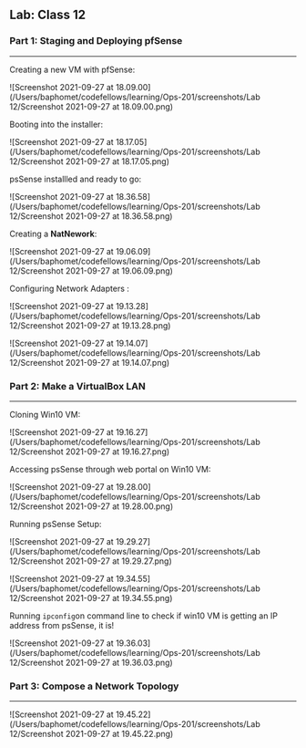 ## Lab: Class 12

### Part 1: Staging and Deploying pfSense

------

Creating a new VM with pfSense:

![Screenshot 2021-09-27 at 18.09.00](/Users/baphomet/codefellows/learning/Ops-201/screenshots/Lab 12/Screenshot 2021-09-27 at 18.09.00.png)

Booting into the installer:

![Screenshot 2021-09-27 at 18.17.05](/Users/baphomet/codefellows/learning/Ops-201/screenshots/Lab 12/Screenshot 2021-09-27 at 18.17.05.png)

psSense installled and ready to go:

![Screenshot 2021-09-27 at 18.36.58](/Users/baphomet/codefellows/learning/Ops-201/screenshots/Lab 12/Screenshot 2021-09-27 at 18.36.58.png)

Creating a **NatNework**:

![Screenshot 2021-09-27 at 19.06.09](/Users/baphomet/codefellows/learning/Ops-201/screenshots/Lab 12/Screenshot 2021-09-27 at 19.06.09.png)

Configuring Network Adapters :

![Screenshot 2021-09-27 at 19.13.28](/Users/baphomet/codefellows/learning/Ops-201/screenshots/Lab 12/Screenshot 2021-09-27 at 19.13.28.png)

![Screenshot 2021-09-27 at 19.14.07](/Users/baphomet/codefellows/learning/Ops-201/screenshots/Lab 12/Screenshot 2021-09-27 at 19.14.07.png)



### Part 2: Make a VirtualBox LAN

------

Cloning Win10 VM:

![Screenshot 2021-09-27 at 19.16.27](/Users/baphomet/codefellows/learning/Ops-201/screenshots/Lab 12/Screenshot 2021-09-27 at 19.16.27.png)

Accessing psSense through web portal on Win10 VM:

![Screenshot 2021-09-27 at 19.28.00](/Users/baphomet/codefellows/learning/Ops-201/screenshots/Lab 12/Screenshot 2021-09-27 at 19.28.00.png)

Running psSense Setup:

![Screenshot 2021-09-27 at 19.29.27](/Users/baphomet/codefellows/learning/Ops-201/screenshots/Lab 12/Screenshot 2021-09-27 at 19.29.27.png)

![Screenshot 2021-09-27 at 19.34.55](/Users/baphomet/codefellows/learning/Ops-201/screenshots/Lab 12/Screenshot 2021-09-27 at 19.34.55.png)

Running `ipconfig`on command line to check if win10 VM is getting an IP address from psSense, it is!

![Screenshot 2021-09-27 at 19.36.03](/Users/baphomet/codefellows/learning/Ops-201/screenshots/Lab 12/Screenshot 2021-09-27 at 19.36.03.png)

### Part 3: Compose a Network Topology

------

![Screenshot 2021-09-27 at 19.45.22](/Users/baphomet/codefellows/learning/Ops-201/screenshots/Lab 12/Screenshot 2021-09-27 at 19.45.22.png)